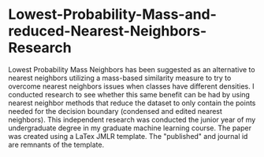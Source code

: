 # Lowest-Probability-Mass-and-reduced-Nearest-Neighbors-Research
Lowest Probability Mass Neighbors has been suggested as an alternative to nearest neighbors utilizing a mass-based similarity measure to try to overcome nearest neighbors issues when classes have different densities. I conducted research to see whether this same benefit can be had by using nearest neighbor methods that reduce the dataset to only contain the points needed for the decision boundary (condensed and edited nearest neighbors). This independent research was conducted the junior year of my undergraduate degree in my graduate machine learning course.
The paper was created using a LaTex JMLR template. The "published" and journal id are remnants of the template.
